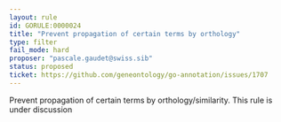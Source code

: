 ```yaml
---
layout: rule
id: GORULE:0000024
title: "Prevent propagation of certain terms by orthology"
type: filter
fail_mode: hard
proposer: "pascale.gaudet@swiss.sib"
status: proposed
ticket: https://github.com/geneontology/go-annotation/issues/1707
---
```

Prevent propagation of certain terms by orthology/similarity. This rule is under discussion
